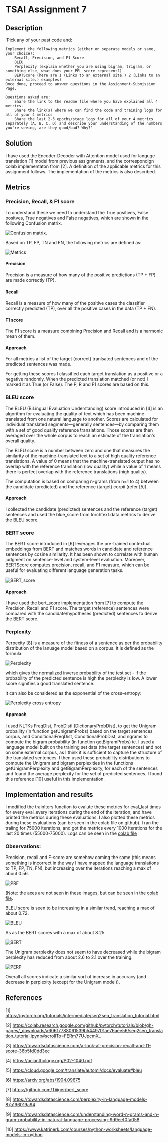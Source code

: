 # TSAI Assignment 7
## Description

'Pick any of your past code and:

    Implement the following metrics (either on separate models or same, your choice):
        Recall, Precision, and F1 Score
        BLEU 
        Perplexity (explain whether you are using bigram, trigram, or something else, what does your PPL score represent?)
        BERTScore (here are 1 (Links to an external site.) 2 (Links to an external site.) examples)
    Once done, proceed to answer questions in the Assignment-Submission Page. 

    Questions asked are:
        Share the link to the readme file where you have explained all 4 metrics. 
        Share the link(s) where we can find the code and training logs for all of your 4 metrics
        Share the last 2-3 epochs/stage logs for all of your 4 metrics separately (A, B, C, D) and describe your understanding of the numbers you're seeing, are they good/bad? Why?'
        
## Solution
I have used the Encoder-Decoder with Attention model used for languge translation [1] model from previous assignments, and the correspondign colab implementaton from [2]. A definition of the applicable metrics for this assignment follows. The implementation of the metrics is also described.

## Metrics
### Precision, Recall, & F1 score
To understand these we need to understand the True positives, False positves, True negatives and False negatives, which are shown in the following Confusion matrix.

![Confusion matrix](./resources/conf-matrix.png).

Based on TP, FP, TN and FN, the following metrics are defined as:

![Metrics](https://static.packt-cdn.com/products/9781785282287/graphics/B04223_10_02.jpg)

#### Precision

Precision is a measure of how many of the positive predictions (TP + FP) are made correctly (TP).

#### Recall

Recall is a measure of how many of the positive cases the classifier correctly predicted (TP), over all the positive cases in the data (TP + FN).

#### F1 score

The F1 score is a measure combining Precision and Recall and is a harmonic mean of them.

#### Approach

For all metrics a list of the target (correct) tranlsated sentences and of the predicted sentences was made.

For getting these scores I classified each target translation as a positive or a negative randomly. When the predicted translation matched (or not) I marked it as True (or False). The P, R and F1 scores are based on this.

### BLEU score

The BLEU (BiLingual Evaluation Understanding) score introduced in [4] is an algorithm for evaluating the quality of text which has been machine-translated from one natural language to another. Scores are calculated for individual translated segments—generally sentences—by comparing them with a set of good quality reference translations. Those scores are then averaged over the whole corpus to reach an estimate of the translation's overall quality.

The BLEU score is a number between zero and one that measures the similarity of the machine-translated text to a set of high quality reference translations. A value of 0 means that the machine-translated output has no overlap with the reference translation (low quality) while a value of 1 means there is perfect overlap with the reference translations (high quality).

The computation is based on comparing n-grams (from n=1 to 4) between the candidate (predicted) and the reference (target) corpii (refer [5]). 

#### Approach

I collected the candidate (predicted) sentences and the reference (target) sentences and used the blue_score from torchtext.data.metrics to derive the BLEU score.

### BERT score

The BERT score introduced in [6] leverages the pre-trained contextual embeddings from BERT and matches words in candidate and reference sentences by cosine similarity. It has been shown to correlate with human judgment on sentence-level and system-level evaluation. Moreover, BERTScore computes precision, recall, and F1 measure, which can be useful for evaluating different language generation tasks.

![BERT_score](https://github.com/Tiiiger/bert_score/raw/master/bert_score.png)

#### Approach

I have used the bert_score implementation from [7] to compute the Precision, Recall and F1 score. The target (reference) sentences were compared with the candidate/hypotheses (predicted) sentences to derive the BERT score.
 
### Perplexity

Perpexity [8] is a measure of the fitness of a sentence as per the probability distribution of the lanuage model based on a corpus. It is defined as the formula:

![Perplexity](https://miro.medium.com/max/700/1*DGceUxPPeIgE-V1m3SF-SA.png)

which gives the normalized inverse probability of the test set - if the probability of the predicted sentence is high the perplexity is low. A lower score signifies a good translated sentence.

It can also be considered as the exponential of the cross-entropy:

![Perplexity cross entropy](https://miro.medium.com/max/700/1*i9l_gtwNAup5luu_kdbahQ.png)

#### Approach

I used NLTKs FreqDist, ProbDistI (DictionaryProbDist), to get the Unigram probaility (in function getUnigramProbs) based on the target sentences corpus, and ConditionalFreqDist, ConditionalProbDist, and ngrams to compute the bigram probability (in function getBigramProbs) ie. I used a language model built on the training set data (the target sentences) and not on some external corpus, as I think it is sufficient to capture the structure of the translated sentences. I then used these probability distributions to compute the Unigram and bigram perplexities in the functions getUnigramPerplexity and getBigramPerplexity, for each of the sentences and found the average perplexity for the set of predicted sentences. I found this reference [10] useful in this implementation.

## Implementation and results

I modified the trainIters function to evalute these metrics for eval_last times for every eval_every iterations during the end of the iteration, and have printed the metrics during these evaluations. I also plotted these metrics during these evaluations (can be seen in the colab file on github).
I ran the traiing for 75000 iterations, and got the metrics every 1000 iterations for the last 20 times (55000-75000).
Logs can be seen in the [colab file](./Assignment7.ipynb)

### Observations:

Precision, recall and F-score are somehow coming the same (this means something is incorrect in the way I have mapped the language translations to TP, FP, TN, FN), but increasing over the iterations reaching a max of about 0.56.

![PRF](./resources/PRFiter.png)

(Note: the axes are not seen in these images, but can be seen in the [colab file](./Assignment7.ipynb).

BLEU score is seen to be increasing in a similar trend, reaching a max of about 0.72.

![BLEU](./resources/BLEUiter.png)

As as the BERT scores with a max of about 8.25.

![BERT](./resources/BERTiter.png)

The Unigram perplexity does not seem to have decreased while the bigram perplexity has reduced from about 2.6 to 2.1 over the training. 

![PERP](./resources/Perpiter.png)

Overall all scores indicate a similar sort of increase in accuracy (and decrease in perplexity (except for the Unigram model)).


## References
[1] https://pytorch.org/tutorials/intermediate/seq2seq_translation_tutorial.html

[2] https://colab.research.google.com/github/pytorch/tutorials/blob/gh-pages/_downloads/a60617788061539b5449701ae76aee56/seq2seq_translation_tutorial.ipynb#scrollTo=FERm77UJpcmX_

[3] https://towardsdatascience.com/a-look-at-precision-recall-and-f1-score-36b5fd0dd3ec

[4] https://aclanthology.org/P02-1040.pdf

[5] https://cloud.google.com/translate/automl/docs/evaluate#bleu

[6] https://arxiv.org/abs/1904.09675

[7] https://github.com/Tiiiger/bert_score 

[8] https://towardsdatascience.com/perplexity-in-language-models-87a196019a94

[9] https://towardsdatascience.com/understanding-word-n-grams-and-n-gram-probability-in-natural-language-processing-9d9eef0fa058

[10] https://www.katrinerk.com/courses/python-worksheets/language-models-in-python

